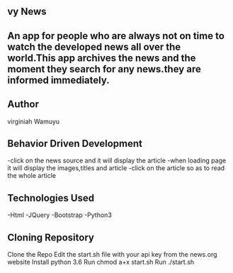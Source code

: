 ## vy News
## An app for people who are always not on time to watch the developed news all over the world.This app archives the news and the moment they search for any news.they are informed immediately.

## Author

virginiah Wamuyu

## Behavior Driven Development
-click on the news source and it will display the article
-when loading page it will display the images,titles and article
-click on the article so as to read the whole article

## Technologies Used
-Html
-JQuery
-Bootstrap
-Python3

## Cloning Repository

Clone the Repo
Edit the start.sh file with your api key from the news.org website
Install python 3.6
Run chmod a+x start.sh
Run ./start.sh

